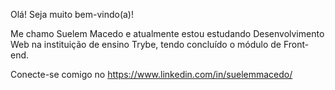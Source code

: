 Olá! Seja muito bem-vindo(a)!

Me chamo Suelem Macedo e atualmente estou estudando Desenvolvimento Web na instituição de ensino Trybe, tendo concluído o módulo de Front-end. 

Conecte-se comigo no https://www.linkedin.com/in/suelemmacedo/
